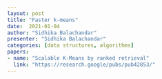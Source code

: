 ```yaml
---
layout: post
title: "Faster k-means"
date:  2021-01-04
author: "Sidhika Balachandar"
presenter: "Sidhika Balachandar"
categories: [data structures, algorithms]
papers:
- name: "Scalable K-Means by ranked retrieval"
  link: "https://research.google/pubs/pub42853/"
---
```


